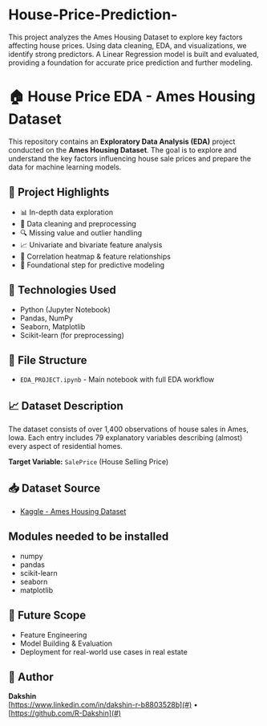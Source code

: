 # House-Price-Prediction-
This project analyzes the Ames Housing Dataset to explore key factors affecting house prices. Using data cleaning, EDA, and visualizations, we identify strong predictors. A Linear Regression model is built and evaluated, providing a foundation for accurate price prediction and further modeling.




# 🏠 House Price EDA - Ames Housing Dataset

This repository contains an **Exploratory Data Analysis (EDA)** project conducted on the **Ames Housing Dataset**. The goal is to explore and understand the key factors influencing house sale prices and prepare the data for machine learning models.

## 📌 Project Highlights

- 📊 In-depth data exploration
- 🧹 Data cleaning and preprocessing
- 🔍 Missing value and outlier handling
- 📈 Univariate and bivariate feature analysis
- 🔗 Correlation heatmap & feature relationships
- 🧠 Foundational step for predictive modeling

## 🧠 Technologies Used
- Python (Jupyter Notebook)
- Pandas, NumPy
- Seaborn, Matplotlib
- Scikit-learn (for preprocessing)

## 📂 File Structure
- `EDA_PROJECT.ipynb` - Main notebook with full EDA workflow


## 📈 Dataset Description
The dataset consists of over 1,400 observations of house sales in Ames, Iowa. Each entry includes 79 explanatory variables describing (almost) every aspect of residential homes.

**Target Variable:** `SalePrice` (House Selling Price)

## 📥 Dataset Source
- [Kaggle - Ames Housing Dataset](https://www.kaggle.com/datasets/prevek18/ames-housing-dataset)

## Modules needed to be installed
- numpy
- pandas
- scikit-learn
- seaborn
- matplotlib


## 🚀 Future Scope
- Feature Engineering
- Model Building & Evaluation
- Deployment for real-world use cases in real estate

## 🙌 Author
**Dakshin**  
[https://www.linkedin.com/in/dakshin-r-b8803528b](#) • [https://github.com/R-Dakshin](#)

